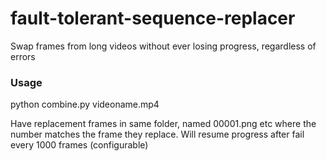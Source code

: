 # fault-tolerant-sequence-replacer
Swap frames from long videos without ever losing progress, regardless of errors

### Usage
python combine.py videoname.mp4

Have replacement frames in same folder, named 00001.png etc where the number matches the frame they replace. Will resume progress after fail every 1000 frames (configurable)
